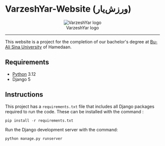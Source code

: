 # VarzeshYar-Website (ورزش‌یار)
<p align="center">
  <img src="https://github.com/mehrnaz-jiryaie/VarzeshYar-Website/assets/160396302/e7314c2f-2201-4084-a7a8-5a469697e79d" alt="VarzeshYar logo">
  <br>
  VarzeshYar logo
</p>

---
This website is a project for the completion of our bachelor's degree at [Bu-Ali Sina University](https://basu.ac.ir/en/) of Hamedaan.
## Requirements
- [Python](https://www.python.org/downloads/) 3.12
- Django 5
## Instructions
This project has a ```requirements.txt``` file that includes all Django packages required to run the code. These can be installed with the command :
``` python 
pip install -r requirements.txt
```
Run the Django development server with the command:
```python
python manage.py runserver
```

